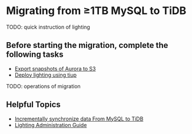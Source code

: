 # Migrating from ≥1TB MySQL to TiDB

TODO: quick instruction of lighting

## Before starting the migration, complete the following tasks

- [Export snapshots of Aurora to S3](/data-migration/todo.md)
- [Deploy lighting using tiup](/data-migration/todo.md)

TODO: operations of migration 

## Helpful Topics 

- [Incrementally synchronize data From  MySQL to TiDB](/data-migration/todo.md)
- [Lighting Administration Guide](/data-migration/todo.md)
